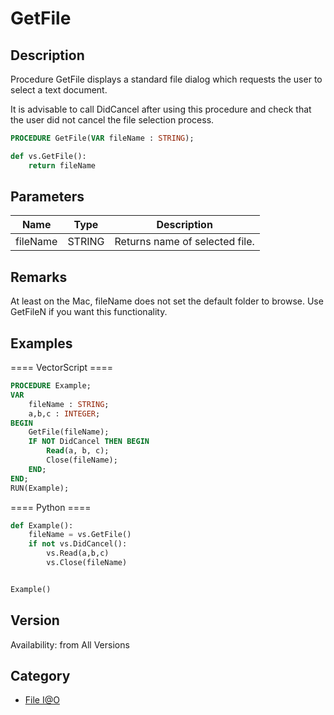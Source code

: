 # GetFile

## Description
Procedure GetFile displays a standard file dialog which requests the user to select a text document.

It is advisable to call DidCancel after using this procedure and check that the user did not cancel the file selection process.

```pascal
PROCEDURE GetFile(VAR fileName : STRING);
```

```python
def vs.GetFile():
    return fileName
```

## Parameters
|Name|Type|Description|
|---|---|---|
|fileName|STRING|Returns name of selected file.|

## Remarks
At least on the Mac, fileName does not set the default folder to browse. Use GetFileN if you want this functionality.

## Examples
==== VectorScript ====
```pascal
PROCEDURE Example;
VAR
	fileName : STRING;
	a,b,c : INTEGER;
BEGIN
	GetFile(fileName);
	IF NOT DidCancel THEN BEGIN
		Read(a, b, c);
		Close(fileName);
	END;
END;
RUN(Example);
```
==== Python ====
```python
def Example():
	fileName = vs.GetFile()
	if not vs.DidCancel():
		vs.Read(a,b,c)
		vs.Close(fileName)


Example()
```

## Version
Availability: from All Versions

## Category
* [File I@O](../Categories/File%20IO.md)

